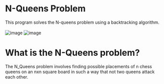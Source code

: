 # N-Queens Problem
This program solves the N-queens problem using a backtracking algorithm.
<br><br>
![image](https://github.com/user-attachments/assets/d77da25c-29e7-45b0-9ee6-ec71f4ac52e5)
![image](https://github.com/user-attachments/assets/fede8772-d9fc-4fc8-901e-443179bd5f3a)

# What is the N-Queens problem?
The N_Queens problem involves finding possible placements of n chess queens on an nxn square board in such a way that not two queens attack each other. 
